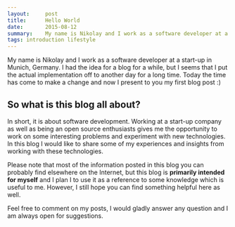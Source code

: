```yaml
---
layout:     post
title:      Hello World
date:       2015-08-12
summary:    My name is Nikolay and I work as a software developer at a start-up in Munich, Germany. I had the idea for a blog for a while, but I seems that I put the actual implementation off to another day for a long time. Today the time has come to make a change and now I present to you my first blog post :)
tags: introduction lifestyle
---
```


My name is Nikolay and I work as a software developer at a start-up in Munich, Germany. I had the idea for a blog for a while, but I seems that I put the actual implementation off to another day for a long time. Today the time has come to make a change and now I present to you my first blog post :)

So what is this blog all about?
---------------------------------------

In short, it is about software development. Working at a start-up company as well as being an open source enthusiasts gives me the opportunity to work on some interesting problems and experiment with new technologies. In this blog I would like to share some of my experiences and insights from working with these technologies. 

Please note that most of the information posted in this blog you can probably find elsewhere on the Internet, but this blog is **primarily intended for myself** and I plan I to use it as a reference to some knowledge which is useful to me. However, I still hope you can find something helpful here as well. 

Feel free to comment on my posts, I would gladly answer any question and I am always open for suggestions.
